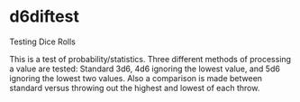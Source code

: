 d6diftest
=========

Testing Dice Rolls

This is a test of probability/statistics.  Three different methods of processing a value are tested: Standard 3d6, 4d6 ignoring the lowest value, and 5d6 ignoring the lowest two values.  Also a comparison is made between standard versus throwing out the highest and lowest of each throw.
